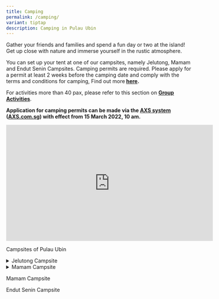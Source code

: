 ```yaml
---
title: Camping
permalink: /camping/
variant: tiptap
description: Camping in Pulau Ubin
---
```

<p>Gather your friends and families and spend a fun day or two at the island!
Get up close with nature and immerse yourself in the rustic atmosphere.&nbsp;</p>
<p>You can set up your tent at one of our campsites, namely Jelutong, Mamam
and Endut Senin Campsites. Camping permits are required. Please apply for
a permit at least 2 weeks before the camping date and comply with the terms
and conditions for camping, Find out more<strong>&nbsp;<a href="https://www.nparks.gov.sg/-/media/ubin/camping/pu---camping-permit-tc-(13jan2021).pdf" rel="noopener noreferrer nofollow" target="_blank">here</a>.</strong>
</p>
<p>For activities more than 40 pax, please refer to this section on <strong><a href="https://www.nparks.gov.sg/pulau-ubin/activities/group-activities" rel="noopener noreferrer nofollow" target="_blank">Group Activities</a></strong>.&nbsp;</p>
<p><strong>Application for camping permits can be made via the <a href="https://e-station.axs.com.sg/NParks_Camping/Internet/index.php" rel="noopener noreferrer" target="_blank">AXS system</a> (<a href="https://e-station.axs.com.sg/NParks_Camping/Internet/index.php" rel="noopener noreferrer nofollow" target="_blank">AXS.com.sg</a>) with effect from 15 March 2022, 10 am.</strong>
</p>
<div class="iframe-wrapper">
<iframe height="315" width="560" allowfullscreen="true" frameborder="0" src="https://www.youtube.com/embed/2AFUOmeFgZw?si=yXRVA8o6CjCwGxDL"></iframe>
</div>
<p>Campsites of Pulau Ubin</p>
<div data-type="detailGroup" class="isomer-accordion isomer-accordion-white">
<details class="isomer-details">
<summary>Jelutong Campsite</summary>
<div data-type="detailsContent" class="isomer-details-content">
<p></p>
<div class="iframe-wrapper">
<iframe allowfullscreen="true" frameborder="0" src="https://www.google.com/maps/embed?pb=!1m18!1m12!1m3!1d15954.514735541828!2d103.97526824258395!3d1.3991974158242888!2m3!1f0!2f0!3f0!3m2!1i1024!2i768!4f13.1!3m3!1m2!1s0x31da3e82734fd797%3A0xbe7fb8af34ca5a1a!2sJelutong%20Campsite!5e0!3m2!1sen!2ssg!4v1744533148442!5m2!1sen!2ssg"></iframe>
</div>
<p></p>
</div>
</details>
<details class="isomer-details">
<summary>Mamam Campsite</summary>
<div data-type="detailsContent" class="isomer-details-content">
<p></p>
<div class="iframe-wrapper">
<iframe allowfullscreen="true" frameborder="0" src="https://www.google.com/maps/embed?pb=!1m18!1m12!1m3!1d15954.413827035109!2d103.97355162881442!3d1.4139558458328483!2m3!1f0!2f0!3f0!3m2!1i1024!2i768!4f13.1!3m3!1m2!1s0x31da3e9321ea73fd%3A0x4ca5bf144ea9338c!2sMamam%20Campsite!5e0!3m2!1sen!2ssg!4v1744533257156!5m2!1sen!2ssg"></iframe>
</div>
<p></p>
</div>
</details>
</div>
<p>Mamam Campsite</p>
<p>Endut Senin Campsite</p>